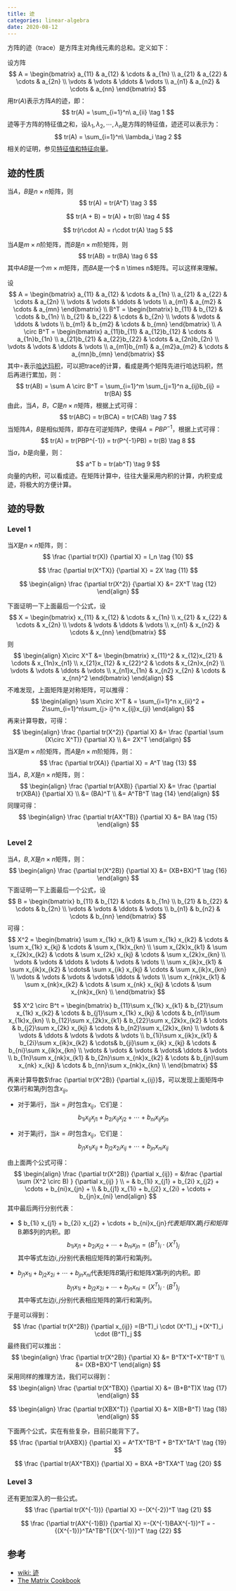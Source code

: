 ```yaml
---
title: 迹
categories: linear-algebra
date: 2020-08-12
---
```


方阵的迹（trace）是方阵主对角线元素的总和。定义如下：

设方阵
$$
A = \begin{bmatrix} 
a_{11} & a_{12} & \cdots & a_{1n} \\
a_{21} & a_{22} & \cdots & a_{2n}  \\
\vdots & \vdots  & \ddots & \vdots \\
a_{n1} & a_{n2} & \cdots & a_{nn}  
\end{bmatrix}
$$
用$tr(A)$表示方阵$A$的迹，即：
$$
tr(A) = \sum_{i=1}^n\ a_{ii}  \tag 1
$$
迹等于方阵的特征值之和，设$\lambda_1, \lambda_2,  \cdots, \lambda_n$是方阵的特征值，迹还可以表示为：
$$
tr(A) =  \sum_{i=1}^n\ \lambda_i  \tag 2
$$
相关的证明，参见[特征值和特征向量](https://eipi10.cn/linear-algebra/2019/12/07/eigenvalue_and_eigenvector/)。

## 迹的性质

当$A，B$是$n\times n$矩阵，则
$$
tr(A) = tr(A^T)  \tag 3
$$

$$
tr(A + B) = tr(A) + tr(B) \tag 4
$$

$$
tr(r\cdot A) = r\cdot tr(A)  \tag 5
$$

当$A$是$m\times n$阶矩阵，而$B$是$n \times m$阶矩阵，则
$$
tr(AB) = tr(BA)  \tag 6
$$
其中$AB$是一个$m \times m$矩阵，而$BA$是一个$ n \times  n$矩阵。可以这样来理解。

设
$$
A = \begin{bmatrix} 
a_{11} & a_{12} & \cdots & a_{1n} \\
a_{21} & a_{22} & \cdots & a_{2n}  \\
\vdots & \vdots  & \ddots & \vdots \\
a_{m1} & a_{m2} & \cdots & a_{mn}  
\end{bmatrix} \\
 B^T = \begin{bmatrix} 
b_{11} & b_{12} & \cdots & b_{1n} \\
b_{21} & b_{22} & \cdots & b_{2n}  \\
\vdots & \vdots  & \ddots & \vdots \\
b_{m1} & b_{m2} & \cdots & b_{mn}  
\end{bmatrix} \\
 A \circ B^T = \begin{bmatrix} 
a_{11}b_{11} & a_{12}b_{12} & \cdots & a_{1n}b_{1n} \\
a_{21}b_{21} & a_{22}b_{22} & \cdots & a_{2n}b_{2n}  \\
\vdots & \vdots  & \ddots & \vdots \\
a_{m1}b_{m1} & a_{m2}a_{m2} & \cdots & a_{mn}b_{mn}  
\end{bmatrix}
$$
其中$\circ$表示[哈达玛积](https://baike.baidu.com/item/%E5%93%88%E8%BE%BE%E7%8E%9B%E7%A7%AF)，可以把trace的计算，看成是两个矩阵先进行哈达玛积，然后再进行累加，则：
$$
tr(AB)  = \sum A \circ B^T = \sum_{i=1}^m \sum_{j=1}^n a_{ij}b_{ij} =   tr(BA)
$$
由此，当$A，B，C$是$n\times n$矩阵，根据上式可得：
$$
tr(ABC) = tr(BCA) = tr(CAB) \tag 7
$$
当矩阵$A， B$是相似矩阵，即存在可逆矩阵$P$，使得$A = PBP^{-1}$，根据上式可得：
$$
tr(A) = tr(PBP^{-1}) = tr(P^{-1}PB) = tr(B)  \tag 8
$$
当$a，b$是向量，则：
$$
a^T b = tr(ab^T)  \tag 9
$$
向量的内积，可以看成迹。在矩阵计算中，往往大量采用内积的计算，内积变成迹，将极大的方便计算。

## 迹的导数

### Level 1

当$X$是$n\times n$矩阵，则：
$$
\frac {\partial tr(X)} {\partial X} = I_n \tag {10}
$$

$$
\frac {\partial tr(X^TX)} {\partial X} = 2X  \tag {11}
$$

$$
\begin{align}
\frac {\partial tr(X^2)} {\partial X} &= 2X^T  \tag {12}
\end{align}
$$

下面证明一下上面最后一个公式，设
$$
X = \begin{bmatrix} 
x_{11} & x_{12} & \cdots & x_{1n} \\
x_{21} & x_{22} & \cdots & x_{2n}  \\
\vdots & \vdots  & \ddots & \vdots \\
x_{n1} & x_{n2} & \cdots & x_{nn}  
\end{bmatrix}
$$
则
$$
\begin{align}
X\circ X^T &= \begin{bmatrix} 
x_{11}^2 & x_{12}x_{21} & \cdots & x_{1n}x_{n1} \\
x_{21}x_{12} & x_{22}^2 & \cdots & x_{2n}x_{n2}  \\
\vdots & \vdots  & \ddots & \vdots \\
x_{n1}x_{1n} & x_{n2} x_{2n} & \cdots & x_{nn}^2 
\end{bmatrix}
\end{align}
$$
不难发现，上面矩阵是对称矩阵，可以推得：
$$
\begin{align}
\sum X\circ X^T & = \sum_{i=1}^n x_{ii}^2 + 2\sum_{i=1}^n\sum_{j> i}^n x_{ij}x_{ji}
\end{align}
$$
再来计算导数，可得：
$$
\begin{align}
\frac {\partial tr(X^2)} {\partial X} &= \frac {\partial \sum (X\circ X^T)} {\partial X} \\ &= 2X^T
\end{align}
$$
当$X$是$m\times n$阶矩阵，而$A$是$n \times m$阶矩阵，则：
$$
\frac {\partial tr(XA)} {\partial X}  = A^T  \tag {13}
$$
当$A，B, X$是$n\times n$矩阵，则：
$$
\begin{align}
\frac {\partial tr(AXB)} {\partial X}  &= \frac {\partial tr(XBA)} {\partial X} 
\\ &= (BA)^T
\\ &= A^TB^T
\tag {14}
\end{align}
$$
同理可得：
$$
\begin{align}
\frac {\partial tr(AX^TB)} {\partial X}  &= BA
\tag {15}
\end{align}
$$

### Level 2

当$A，B, X$是$n\times n$矩阵，则：
$$
\begin{align}
\frac {\partial tr(X^2B)} {\partial X} &= (XB+BX)^T  \tag {16}
\end{align}
$$
下面证明一下上面最后一个公式，设
$$
B = \begin{bmatrix} 
b_{11} & b_{12} & \cdots & b_{1n} \\
b_{21} & b_{22} & \cdots & b_{2n}  \\
\vdots & \vdots  & \ddots & \vdots \\
b_{n1} & b_{n2} & \cdots & b_{nn}  
\end{bmatrix}
$$
可得：
$$
X^2 = \begin{bmatrix} 
\sum x_{1k} x_{k1} &   \sum x_{1k} x_{k2}  & \cdots & \sum x_{1k} x_{kj}  & \cdots & \sum x_{1k}x_{kn} \\
\sum x_{2k}x_{k1} & \sum x_{2k}x_{k2} & \cdots & \sum x_{2k} x_{kj} & \cdots  & \sum x_{2k}x_{kn}  \\
\vdots & \vdots  & \ddots & \vdots & \vdots & \vdots \\
\sum x_{ik}x_{k1} & \sum x_{ik}x_{k2} & \cdots& \sum x_{ik} x_{kj} & \cdots & \sum x_{ik}x_{kn}  \\
\vdots & \vdots & \vdots & \vdots& \ddots & \vdots \\
\sum x_{nk}x_{k1} & \sum x_{nk}x_{k2}  &  \cdots & \sum x_{nk} x_{kj} &  \cdots  & \sum x_{nk}x_{kn}  \\
\end{bmatrix}
$$

$$
X^2 \circ B^t  = \begin{bmatrix} 
b_{11}\sum x_{1k} x_{k1} &   b_{21}\sum x_{1k} x_{k2}  & \cdots & b_{j1}\sum x_{1k} x_{kj}  & \cdots & b_{n1}\sum x_{1k}x_{kn} \\
b_{12}\sum x_{2k}x_{k1} & b_{22}\sum x_{2k}x_{k2} & \cdots & b_{j2}\sum x_{2k} x_{kj} & \cdots  & b_{n2}\sum x_{2k}x_{kn}  \\
\vdots & \vdots  & \ddots & \vdots & \vdots & \vdots \\
b_{1i}\sum x_{ik}x_{k1} & b_{2i}\sum x_{ik}x_{k2} & \cdots& b_{ji}\sum x_{ik} x_{kj} & \cdots & b_{ni}\sum x_{ik}x_{kn}  \\
\vdots & \vdots & \vdots & \vdots& \ddots & \vdots \\
b_{1n}\sum x_{nk}x_{k1} & b_{2n}\sum x_{nk}x_{k2}  &  \cdots & b_{jn}\sum x_{nk} x_{kj} &  \cdots  & b_{nn}\sum x_{nk}x_{kn}  \\
\end{bmatrix}
$$

再来计算导数$\frac {\partial tr(X^2B)} {\partial x_{ij}}$，可以发现上面矩阵中仅第$i$行和第$j$列包含$x_{ij}$。

- 对于第$i$行，当$k=j$时包含$x_{ij}$，它们是：
  $$
  b_{1i}x_{ij} x_{j1} + b_{2i}x_{ij} x_{j2} + \cdots +  b_{ni}x_{ij}x_{jn}
  $$

- 对于第j行，当$k=i$时包含$x_{ij}$，它们是：
  $$
  b_{j1} x_{1i}x_{ij} + b_{j2} x_{2i}x_{ij} + \cdots +  b_{jn}x_{ni}x_{ij}
  $$

由上面两个公式可得：
$$
\begin{align}
\frac {\partial tr(X^2B)} {\partial x_{ij}}  = &\frac {\partial \sum (X^2 \circ B) } {\partial x_{ij} }
\\ = & b_{1i} x_{j1} + b_{2i} x_{j2} + \cdots +  b_{ni}x_{jn} + 
\\ &
b_{j1} x_{1i} + b_{j2} x_{2i} + \cdots +  b_{jn}x_{ni}
\end{align}
$$
其中最后两行分别代表：

- $ b_{1i} x_{j1} + b_{2i} x_{j2} + \cdots +  b_{ni}x_{jn}$代表矩阵$X$第$j$行和矩阵$B$第$i$列的内积。即
  $$
  b_{1i} x_{j1} + b_{2i} x_{j2} + \cdots +  b_{ni}x_{jn} =(B^T)_i \cdot (X^T)_j
  $$
  其中等式左边$i, j$分别代表相应矩阵的第$i$行和第$j$列。

- $b_{j1} x_{1i} + b_{j2} x_{2i} + \cdots +  b_{jn}x_{ni}$代表矩阵$B$第$j$行和矩阵$X$第$i$列的内积。即
  $$
  b_{j1} x_{1i} + b_{j2} x_{2i} + \cdots +  b_{jn}x_{ni} =(X^T)_i \cdot (B^T)_j
  $$
  其中等式左边$i, j$分别代表相应矩阵的第$i$行和第$j$列。

于是可以得到：
$$
\frac {\partial tr(X^2B)} {\partial x_{ij}}  =(B^T)_i \cdot (X^T)_j +(X^T)_i \cdot (B^T)_j
$$
最终我们可以推出：
$$
\begin{align}
\frac {\partial tr(X^2B)} {\partial X} &= B^TX^T+X^TB^T
\\ &= (XB+BX)^T 
\end{align}
$$
采用同样的推理方法，我们可以得到：
$$
\begin{align}
\frac {\partial tr(X^TBX)} {\partial X}  &= (B+B^T)X   \tag {17}
\end{align}
$$

$$
\begin{align}
\frac {\partial tr(XBX^T)} {\partial X}  &= X(B+B^T)   \tag {18}
\end{align}
$$

下面两个公式，实在有些复杂，目前只能背下了。
$$
\frac {\partial tr(AXBX)} {\partial X}  =  A^TX^TB^T + B^TX^TA^T \tag {19}
$$

$$
\frac {\partial tr(AX^TBX)} {\partial X}  =   BXA +B^TXA^T \tag {20}
$$

### Level 3

还有更加深入的一些公式。
$$
\frac {\partial tr(X^{-1})} {\partial X} =-(X^{-2})^T \tag {21}
$$

$$
\frac {\partial tr(AX^{-1}B)} {\partial X} =-(X^{-1}BAX^{-1})^T = -{(X^{-1})}^TA^TB^T{(X^{-1})}^T  \tag {22}
$$

## 参考

- [wiki: 迹](https://zh.wikipedia.org/wiki/%E8%B7%A1)
- [The Matrix Cookbook](https://www.math.uwaterloo.ca/~hwolkowi/matrixcookbook.pdf)

